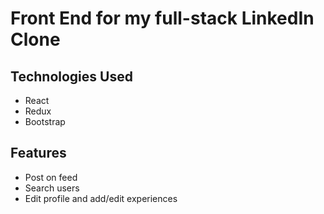 # Front End for my full-stack LinkedIn Clone

## Technologies Used
- React
- Redux
- Bootstrap

## Features
- Post on feed
- Search users
- Edit profile and add/edit experiences
